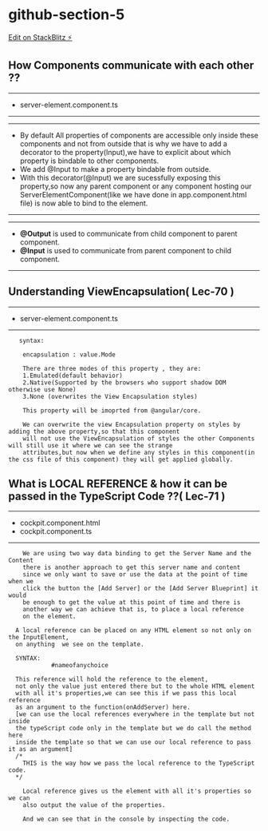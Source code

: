 # github-section-5

[Edit on StackBlitz ⚡️](https://stackblitz.com/edit/github-section-5)

## How Components communicate with each other ??
  ***
  - server-element.component.ts
  ***
  ***
  - By default All properties of components are accessible only inside these components and not from outside
    that is why we have to add a decorator to the property(Input),we have to explicit about which property 
    is bindable to other components.
  - We add @Input to make a property bindable from outside.
  - With this decorator(@Input) we are sucessfully exposing this property,so now any
    parent component or any component hosting our ServerElementComponent(like we
    have done in app.component.html file) is now able to bind to the element.
  ***
  ***
  - **@Output** is used to communicate from child component to parent component.
  - **@Input** is used to communicate from parent component to child component.
  ***
## Understanding ViewEncapsulation( Lec-70 )
  ***
  - server-element.component.ts
  ***
```
   syntax:
    
    encapsulation : value.Mode

    There are three modes of this property , they are:  
    1.Emulated(default behavior)
    2.Native(Supported by the browsers who support shadow DOM otherwise use None)
    3.None (overwrites the View Encapsulation styles)

    This property will be imoprted from @angular/core.
    
    We can overwrite the view Encapsulation property on styles by adding the above property,so that this component
    will not use the ViewEncapsulation of styles the other Components will still use it where we can see the strange 
    attributes,but now when we define any styles in this component(in the css file of this component) they will get applied globally.   
```
## What is LOCAL REFERENCE & how it can be passed in the TypeScript Code ??( Lec-71 )
  ***
  - cockpit.component.html
  - cockpit.component.ts
  ***
```
    We are using two way data binding to get the Server Name and the Content 
    there is another approach to get this server name and content
    since we only want to save or use the data at the point of time when we 
    click the button the [Add Server] or the [Add Server Blueprint] it would
    be enough to get the value at this point of time and there is
    another way we can achieve that is, to place a local reference 
    on the element.
```
```
  A local reference can be placed on any HTML element so not only on the InputElement, 
  on anything  we see on the template.
  
  SYNTAX: 
            #nameofanychoice
  
  This reference will hold the reference to the element, 
  not only the value just entered there but to the whole HTML element
  with all it's properties,we can see this if we pass this local reference 
  as an argument to the function(onAddServer) here.
  [we can use the local references everywhere in the template but not inside 
  the typeScript code only in the template but we do call the method here 
  inside the template so that we can use our local reference to pass it as an argument]
  /*
    THIS is the way how we pass the local reference to the TypeScript code.
  */
```
```
    Local reference gives us the element with all it's properties so we can 
    also output the value of the properties.

    And we can see that in the console by inspecting the code.
```